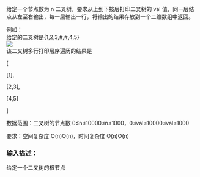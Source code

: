 给定一个节点数为 n 二叉树，要求从上到下按层打印二叉树的 val 值，同一层结点从左至右输出，每一层输出一行，将输出的结果存放到一个二维数组中返回。

例如：  
给定的二叉树是{1,2,3,#,#,4,5}  
![](https://uploadfiles.nowcoder.com/images/20210717/557336_1626492068888/41FDD435F0BA63A57E274747DE377E05)  
该二叉树多行打印层序遍历的结果是

[

[1],

[2,3],

[4,5]

]

  

数据范围：二叉树的节点数 0≤n≤10000≤n≤1000，0≤val≤10000≤val≤1000

要求：空间复杂度 O(n)O(n)，时间复杂度 O(n)O(n)

### 输入描述：

给定一个二叉树的根节点